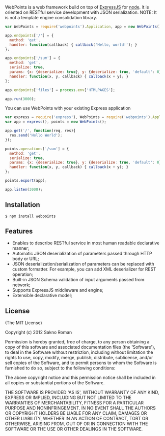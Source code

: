 WebPoints is a web framework build on top of [ExpressJS](http://expressjs.com/) for [node](http://nodejs.org). It is oriented on RESTful service development with JSON serialization. NOTE: It is not a template engine consolidation library.

```js
var WebPoints = require('webpoints').Application, app = new WebPoints();

app.endpoints['/'] = {
  method: 'get',
  handler: function(callback) { callback('Hello, world!'); }
};

app.endpoints['/sum'] = {
  method: 'get',
  serialize: true,
  params: {x: {deserialize: true}, y: {deserialize: true, 'default': 0}},
  handler: function(x, y, callback) { callback(x + y); }
};

app.endpoints['files'] = process.env['HTMLPAGES'];

app.run(3000);
```

You can use WebPoints with your existing Express application

```js
var express = require('express'), WebPoints = require('webpoints').Application;
var app = express(), points = new WebPoints();

app.get('/', function(req, res){
  res.send('Hello World');
});

points.operations['/sum'] = {
  method: 'get',
  serialize: true,
  params: {x: {deserialize: true}, y: {deserialize: true, 'default': 0}},
  handler: function(x, y, callback) { callback(x + y); }
};

points.export(app);

app.listen(3000);

```

## Installation

    $ npm install webpoints

## Features

   * Enables to describe RESTful service in most human readable declarative manner;
   * Automatic JSON deserialization of parameters passed through HTTP body or URL;
   * JSON deserialization/serialization of parameters can be replaced with custom formatter. For example, you can add XML deserializer for REST operation;
   * Built-in JSON Schema validation of input arguments passed from network;
   * Supports ExpressJS middleware and engine;
   * Extensible declarative model;

## License 

(The MIT License)

Copyright (c) 2012 Sakno Roman

Permission is hereby granted, free of charge, to any person obtaining
a copy of this software and associated documentation files (the
'Software'), to deal in the Software without restriction, including
without limitation the rights to use, copy, modify, merge, publish,
distribute, sublicense, and/or sell copies of the Software, and to
permit persons to whom the Software is furnished to do so, subject to
the following conditions:

The above copyright notice and this permission notice shall be
included in all copies or substantial portions of the Software.

THE SOFTWARE IS PROVIDED 'AS IS', WITHOUT WARRANTY OF ANY KIND,
EXPRESS OR IMPLIED, INCLUDING BUT NOT LIMITED TO THE WARRANTIES OF
MERCHANTABILITY, FITNESS FOR A PARTICULAR PURPOSE AND NONINFRINGEMENT.
IN NO EVENT SHALL THE AUTHORS OR COPYRIGHT HOLDERS BE LIABLE FOR ANY
CLAIM, DAMAGES OR OTHER LIABILITY, WHETHER IN AN ACTION OF CONTRACT,
TORT OR OTHERWISE, ARISING FROM, OUT OF OR IN CONNECTION WITH THE
SOFTWARE OR THE USE OR OTHER DEALINGS IN THE SOFTWARE.

